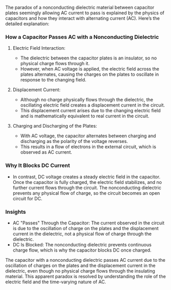 The paradox of a nonconducting dielectric material between capacitor plates seemingly allowing AC current to pass is explained by the physics of capacitors and how they interact with alternating current (AC). Here’s the detailed explanation:

### How a Capacitor Passes AC with a Nonconducting Dielectric

1. Electric Field Interaction:
   - The dielectric between the capacitor plates is an insulator, so no physical charge flows through it.
   - However, when AC voltage is applied, the electric field across the plates alternates, causing the charges on the plates to oscillate in response to the changing field.

2. Displacement Current:
   - Although no charge physically flows through the dielectric, the oscillating electric field creates a displacement current in the circuit.
   - This displacement current arises due to the changing electric field and is mathematically equivalent to real current in the circuit.

3. Charging and Discharging of the Plates:
   - With AC voltage, the capacitor alternates between charging and discharging as the polarity of the voltage reverses.
   - This results in a flow of electrons in the external circuit, which is observed as AC current.

### Why It Blocks DC Current
- In contrast, DC voltage creates a steady electric field in the capacitor. Once the capacitor is fully charged, the electric field stabilizes, and no further current flows through the circuit. The nonconducting dielectric prevents any physical flow of charge, so the circuit becomes an open circuit for DC.

### Insights
- AC "Passes" Through the Capacitor: The current observed in the circuit is due to the oscillation of charge on the plates and the displacement current in the dielectric, not a physical flow of charge through the dielectric.
- DC Is Blocked: The nonconducting dielectric prevents continuous charge flow, which is why the capacitor blocks DC once charged.

The capacitor with a nonconducting dielectric passes AC current due to the oscillation of charges on the plates and the displacement current in the dielectric, even though no physical charge flows through the insulating material. This apparent paradox is resolved by understanding the role of the electric field and the time-varying nature of AC.
